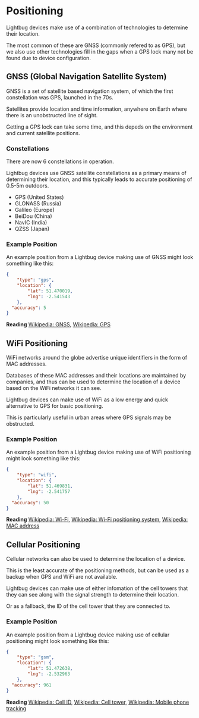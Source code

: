 # Positioning

Lightbug devices make use of a combination of technologies to determine their location.

The most common of these are GNSS (commonly refered to as GPS), but we also use other technologies fill in the gaps when a GPS lock many not be found due to device configuration.

## GNSS (Global Navigation Satellite System)

GNSS is a set of satellite based navigation system, of which the first constellation was GPS, launched in the 70s.

Satellites provide location and time information, anywhere on Earth where there is an unobstructed line of sight.

Getting a GPS lock can take some time, and this depeds on the environment and current satellite positions.

### Constellations

There are now 6 constellations in operation.

Lightbug devices use GNSS satellite constellations as a primary means of determining their location, and this typically leads to accurate positioning of 0.5-5m outdoors.

- GPS (United States)
- GLONASS (Russia)
- Galileo (Europe)
- BeiDou (China)
- NavIC (India)
- QZSS (Japan)

### Example Position

An example position from a Lightbug device making use of GNSS might look something like this:

```json
{
    "type": "gps",
    "location": {
        "lat": 51.470019,
        "lng": -2.541543
    },
  "accuracy": 5
}
```

**Reading** [Wikipedia: GNSS](https://en.wikipedia.org/wiki/Global_Navigation_Satellite_System),
[Wikipedia: GPS](https://en.wikipedia.org/wiki/Global_Positioning_System)

## WiFi Positioning

WiFi networks around the globe advertise unique identifiers in the form of MAC addresses.

Databases of these MAC addresses and their locations are maintained by companies, and thus can be used to determine the location of a device based on the WiFi networks it can see.

Lightbug devices can make use of WiFi as a low energy and quick alternative to GPS for basic positioning.

This is particularly useful in urban areas where GPS signals may be obstructed.

### Example Position

An example position from a Lightbug device making use of WiFi positioning might look something like this:

```json
{
    "type": "wifi",
    "location": {
        "lat": 51.469831,
        "lng": -2.541757
    },
  "accuracy": 50
}
```

**Reading** [Wikipedia: Wi-Fi](https://en.wikipedia.org/wiki/Wi-Fi),
[Wikipedia: Wi-Fi positioning system](https://en.wikipedia.org/wiki/Wi-Fi_positioning_system),
[Wikipedia: MAC address](https://en.wikipedia.org/wiki/MAC_address)

## Cellular Positioning

Cellular networks can also be used to determine the location of a device.

This is the least accurate of the positioning methods, but can be used as a backup when GPS and WiFi are not available.

Lightbug devices can make use of either infomation of the cell towers that they can see along with the signal strength to determine their location.

Or as a fallback, the ID of the cell tower that they are connected to.

### Example Position

An example position from a Lightbug device making use of cellular positioning might look something like this:

```json
{
    "type": "gsm",
    "location": {
        "lat": 51.472638,
        "lng": -2.532963
    },
  "accuracy": 961
}
```

**Reading** [Wikipedia: Cell ID](https://en.wikipedia.org/wiki/Cell_ID),
[Wikipedia: Cell tower](https://en.wikipedia.org/wiki/Cell_site),
[Wikipedia: Mobile phone tracking](https://en.wikipedia.org/wiki/Mobile_phone_tracking)
